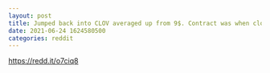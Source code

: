 ```yaml
--- 
layout: post 
title: Jumped back into CLOV averaged up from 9$. Contract was when clov was at 19$. 🍀☘️🍀☘️🚀🚀🚀🚀🚀 
date: 2021-06-24 1624580500 
categories: reddit 
--- 
```

https://redd.it/o7ciq8